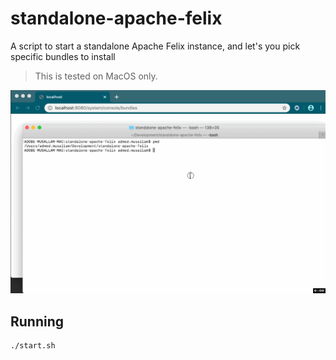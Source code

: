 # standalone-apache-felix
A script to start a standalone Apache Felix instance, and let's you pick specific bundles to install

> This is tested on MacOS only.

![Demo](doc/demo.gif)


## Running

```
./start.sh
```